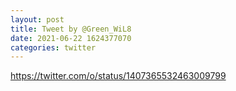 ```yaml
--- 
layout: post 
title: Tweet by @Green_WiL8 
date: 2021-06-22 1624377070 
categories: twitter 
--- 
```

https://twitter.com/o/status/1407365532463009799